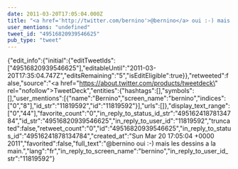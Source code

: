 ```yaml
---
date: 2011-03-20T17:05:04.000Z
title: "<a href='http://twitter.com/bernino'>@bernino</a> oui :-) mais les dessins a la main.″"
user_mentions: "undefined"
tweet_id: "49516820939546625"
pub_type: "tweet"
---
```

{"edit_info":{"initial":{"editTweetIds":["49516820939546625"],"editableUntil":"2011-03-20T17:35:04.747Z","editsRemaining":"5","isEditEligible":true}},"retweeted":false,"source":"<a href=\"https://about.twitter.com/products/tweetdeck\" rel=\"nofollow\">TweetDeck</a>","entities":{"hashtags":[],"symbols":[],"user_mentions":[{"name":"Bernino","screen_name":"bernino","indices":["0","8"],"id_str":"11819592","id":"11819592"}],"urls":[]},"display_text_range":["0","44"],"favorite_count":"0","in_reply_to_status_id_str":"49516241878134784","id_str":"49516820939546625","in_reply_to_user_id":"11819592","truncated":false,"retweet_count":"0","id":"49516820939546625","in_reply_to_status_id":"49516241878134784","created_at":"Sun Mar 20 17:05:04 +0000 2011","favorited":false,"full_text":"@bernino oui :-) mais les dessins a la main.","lang":"fr","in_reply_to_screen_name":"bernino","in_reply_to_user_id_str":"11819592"}

